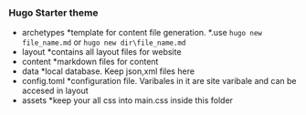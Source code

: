 ### Hugo Starter theme
  - archetypes
    *template for content file generation.
    *.use `hugo new file_name.md` or `hugo new dir\file_name.md`
  - layout
      *contains all layout files for website
  - content 
      *markdown files for content
  - data 
    *local database. Keep json,xml files here
  - config.toml 
      *configuration file. Varibales in it are site varibale and can be accesed in layout 
  - assets
      *keep your all css into main.css inside this folder
             
